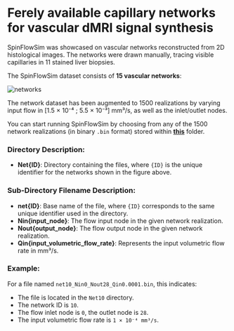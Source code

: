 # Ferely available capillary networks for vascular dMRI signal synthesis

SpinFlowSim was showcased on vascular networks reconstructed from 2D histological images. The networks were drawn manually, tracing visible capillaries in 11 stained liver biopsies.

The SpinFlowSim dataset consists of **15 vascular networks**:

![networks](https://github.com/user-attachments/assets/029fdf41-a655-45ef-8aee-d61c3860b416)

The network dataset has been augmented to 1500 realizations by varying input flow in [1.5 × 10⁻⁴ ; 5.5 × 10⁻³] mm³/s, as well as the inlet/outlet nodes.



You can start running SpinFlowSim by choosing from any of the 1500 network realizations (in binary `.bin` format) stored within [**this**](https://github.com/radiomicsgroup/SpinFlowSim/tree/main/networks) folder.

### Directory Description:

- **Net{ID}**: Directory containing the files, where `{ID}` is the unique identifier for the networks shown in the figure above.

### Sub-Directory Filename Description:
- **net{ID}**: Base name of the file, where `{ID}` corresponds to the same unique identifier used in the directory.
- **Nin{input_node}**: The flow input node in the given network realization.
- **Nout{output_node}**: The flow output node in the given network realization.
- **Qin{input_volumetric_flow_rate}**: Represents the input volumetric flow rate in mm³/s.

### Example:

For a file named `net10_Nin0_Nout28_Qin0.0001.bin`, this indicates:

- The file is located in the `Net10` directory.
- The network ID is `10`.
- The flow inlet node is `0`, the outlet node is `28`.
- The input volumetric flow rate is `1 × 10⁻⁴ mm³/s`.



